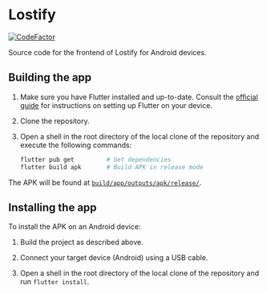 # Lostify

[![CodeFactor](https://www.codefactor.io/repository/github/cs253-group-6/lostify-frontend/badge)](https://www.codefactor.io/repository/github/cs253-group-6/lostify-frontend)

Source code for the frontend of Lostify for Android devices.

## Building the app

1. Make sure you have Flutter installed and up-to-date. Consult the
   [official guide](https://docs.flutter.dev/get-started/install) for
   instructions on setting up Flutter on your device.

2. Clone the repository.

3. Open a shell in the root directory of the local clone of the repository
   and execute the following commands:

    ```bash
    flutter pub get         # Get dependencies
    flutter build apk       # Build APK in release mode
    ```

The APK will be found at
[`build/app/outputs/apk/release/`](build/app/outputs/apk/release/).

## Installing the app

To install the APK on an Android device:

1. Build the project as described above.

2. Connect your target device (Android) using a USB cable.

3. Open a shell in the root directory of the local clone of the repository
   and run `flutter install`.
